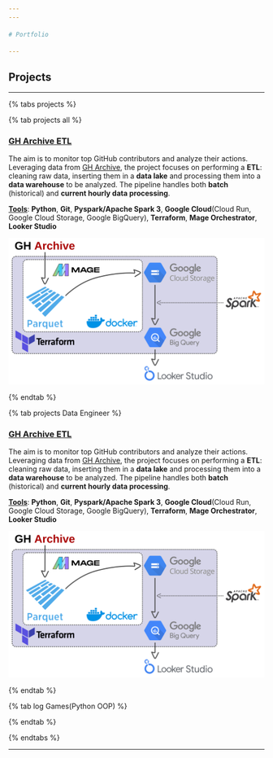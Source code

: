 ```yaml
---
---

# Portfolio

---
```


## Projects

---

{% tabs projects %}

{% tab projects all %}

### [GH Archive ETL](https://github.com/AlmudenaZhou/data-engineer-gharchive)

The aim is to monitor top GitHub contributors and analyze their actions. Leveraging data from [GH Archive](https://www.gharchive.org/), the project focuses on performing a **ETL**: cleaning raw data, inserting them in a **data lake** and processing them into a **data warehouse** to be analyzed. The pipeline handles both **batch** (historical) and **current hourly data processing**.

<u><b>Tools</b></u>: **Python**, **Git**, **Pyspark/Apache Spark 3**, **Google Cloud**(Cloud Run, Google Cloud Storage, Google BigQuery), **Terraform**, **Mage Orchestrator**, **Looker Studio**

<img src="images/gharchive_fig.png?raw=true"/>

{% endtab %}

{% tab projects Data Engineer %}

### [GH Archive ETL](https://github.com/AlmudenaZhou/data-engineer-gharchive)

The aim is to monitor top GitHub contributors and analyze their actions. Leveraging data from [GH Archive](https://www.gharchive.org/), the project focuses on performing a **ETL**: cleaning raw data, inserting them in a **data lake** and processing them into a **data warehouse** to be analyzed. The pipeline handles both **batch** (historical) and **current hourly data processing**.

<u><b>Tools</b></u>: **Python**, **Git**, **Pyspark/Apache Spark 3**, **Google Cloud**(Cloud Run, Google Cloud Storage, Google BigQuery), **Terraform**, **Mage Orchestrator**, **Looker Studio**

<img src="images/gharchive_fig.png?raw=true"/>

{% endtab %}

{% tab log Games(Python OOP) %}

{% endtab %}

{% endtabs %}

---
